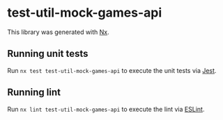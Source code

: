 # test-util-mock-games-api

This library was generated with [Nx](https://nx.dev).

## Running unit tests

Run `nx test test-util-mock-games-api` to execute the unit tests via [Jest](https://jestjs.io).

## Running lint

Run `nx lint test-util-mock-games-api` to execute the lint via [ESLint](https://eslint.org/).
